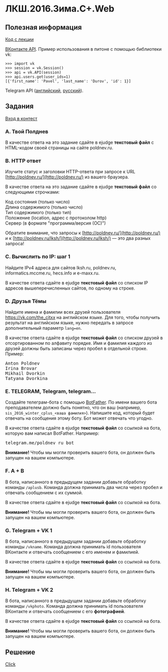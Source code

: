 # ЛКШ.2016.Зима.C+.Web

## Полезная информация

[Код с лекции](../files/APIs.html)

[ВКонтакте API](https://vk.com/dev/methods). Пример использования в питоне с помощью библиотеки vk:

```
>>> import vk
>>> session = vk.Session()
>>> api = vk.API(session)
>>> api.users.get(user_ids=1)
[{'first_name': 'Pavel', 'last_name': 'Durov', 'id': 1}]
```

Telegram API ([английский](https://core.telegram.org/bots/api), [русский](https://tlgrm.ru/docs/bots/api)).

## Задания

[Вход в контест](/cgi-bin/new-client?contest_id=28508&locale_id=1)

### A. Твой Полднев

В качестве ответа на это задание сдайте в ejudge **текстовый файл** с HTML-кодом своей страницы на сайте poldnev.ru.

### B. HTTP ответ

Изучите статус и заголовки HTTP-ответа при запросе к URL [http://poldnev.ru/](http://poldnev.ru/) из вашего браузера.

В качестве ответа на это задание сдайте в ejudge **текстовый файл** со следующими строчками:

Код состояния (только число)  
Длина содержимого (только число)  
Тип содержимого (только тип)  
Положение (location, адрес с протоколом http)  
Сервер (в формате "программа/версия (ОС)")

Обратите внимание, что запросы к [http://poldnev.ru/](http://poldnev.ru/) и к [http://poldnev.ru/lksh/](http://poldnev.ru/lksh/) — это два разных запроса!

### C. Вычислить по IP: шаг 1

Найдите IPv4 адреса для сайтов lksh.ru, poldnev.ru, informatics.mccme.ru, hecs.info и e-maxx.ru.

В качестве ответа сдайте в ejudge **текстовый файл** со списком IP адресов вышеперечисленных сайтов, по одному на строке.

### D. Друзья Тёмы

Найдите имена и фамилии всех друзей пользователя https://vk.com/the_citxx на английском языке. Для того, чтобы получить результат на английском языке, нужно передать в запросе дополнительный параметр `lang=en`.

В качестве ответа сдайте в ejudge **текстовый файл** со списком друзей в отсортированном по алфавиту порядке. Имя и фамилия каждого из друзей должны быть записаны через пробел в отдельной строке. Пример:

<pre>Anton Poldnev
Irina Brovar
Mikhail Dvorkin
Tatyana Dvorkina
</pre>

### E. TELEGRAM, Telegram, telegram...

Создайте телеграм-бота с помощью [BotFather](https://telegram.me/BotFather). По имени вашего бота преподавателем должно быть понятно, что он ваш (например, `sis_2016_winter_cplus_<ваша фамилия>`). Напишите код, который будет отвечать на сообщения этому боту. Бот может отвечать что угодно.

В качестве ответа сдайте в ejudge **текстовый файл** со ссылкой на бота, которую вам написал BotFather. Например:

<pre>telegram.me/poldnev_ru_bot
</pre>

**Внимание!** Чтобы мы могли проверить вашего бота, он должен быть запущен на вашем компьютере.

### F. A + B

В бота, написанного в предыдущем задании добавьте обработку команды `/aplusb`. Команда должна принимать два числа через пробел и отвечать сообщением с их суммой.

В качестве ответа сдайте в ejudge **текстовый файл** со ссылкой на бота.

**Внимание!** Чтобы мы могли проверить вашего бота, он должен быть запущен на вашем компьютере.

### G. Telegram + VK 1

В бота, написанного в предыдущем задании добавьте обработку команды `/vkname`. Команда должна принимать id пользователя ВКонтакте и отвечать сообщением с его именем и фамилией.

В качестве ответа сдайте в ejudge **текстовый файл** со ссылкой на бота.

**Внимание!** Чтобы мы могли проверить вашего бота, он должен быть запущен на вашем компьютере.

### H. Telegram + VK 2

В бота, написанного в предыдущем задании добавьте обработку команды `/vkphoto`. Команда должна принимать id пользователя ВКонтакте и отвечать сообщением с его **фотографией**.

В качестве ответа сдайте в ejudge **текстовый файл** со ссылкой на бота.

**Внимание!** Чтобы мы могли проверить вашего бота, он должен быть запущен на вашем компьютере. 

## Решение
[Click](https://github.com/Mr-Donaldo/sis_winter_2016_bot)
